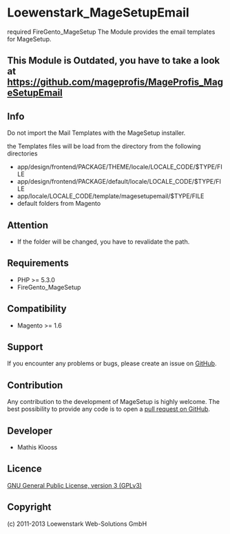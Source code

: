 Loewenstark_MageSetupEmail
===================
required FireGento_MageSetup
The Module provides the email templates for MageSetup.

This Module is Outdated, you have to take a look at https://github.com/mageprofis/MageProfis_MageSetupEmail
-----------

Info
-----------
Do not import the Mail Templates with the MageSetup installer.

the Templates files will be load from the directory from the following directories

* app/design/frontend/PACKAGE/THEME/locale/LOCALE_CODE/$TYPE/FILE
* app/design/frontend/PACKAGE/default/locale/LOCALE_CODE/$TYPE/FILE
* app/locale/LOCALE_CODE/template/magesetupemail/$TYPE/FILE
* default folders from Magento

Attention
------------
- If the folder will be changed, you have to revalidate the path.

Requirements
------------
- PHP >= 5.3.0
- FireGento_MageSetup

Compatibility
-------------
- Magento >= 1.6

Support
-------
If you encounter any problems or bugs, please create an issue on [GitHub](https://github.com/Loewenstark/Loewenstark_MageSetupEmail/issues).

Contribution
------------
Any contribution to the development of MageSetup is highly welcome. The best possibility to provide any code is to open a [pull request on GitHub](https://help.github.com/articles/using-pull-requests).

Developer
---------
* Mathis Klooss

Licence
-------
[GNU General Public License, version 3 (GPLv3)](http://opensource.org/licenses/gpl-3.0)

Copyright
---------
(c) 2011-2013 Loewenstark Web-Solutions GmbH

